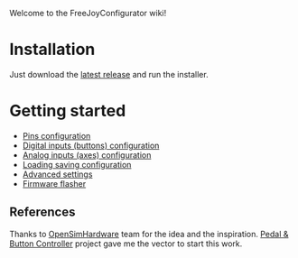 Welcome to the FreeJoyConfigurator wiki!

# Installation
Just download the [latest release]() and run the installer.

# Getting started
* [Pins configuration](https://github.com/vostrenkov/FreeJoyConfigurator/wiki/Pins-configuration)
* [Digital inputs (buttons) configuration](https://github.com/vostrenkov/FreeJoyConfigurator/wiki/Digital-inputs-configuration)
* [Analog inputs (axes) configuration](https://github.com/vostrenkov/FreeJoyConfigurator/wiki/Analog-inputs-configuration)
* [Loading saving configuration](https://github.com/vostrenkov/FreeJoyConfigurator/wiki/Loading-and-saving-configuration)
* [Advanced settings](https://github.com/vostrenkov/FreeJoyConfigurator/wiki/Advanced-settings)
* [Firmware flasher](https://github.com/vostrenkov/FreeJoyConfigurator/wiki/Firmware-flasher)


## References
Thanks to [OpenSimHardware](https://github.com/OpenSimHardware) team for the idea and the inspiration. [Pedal & Button Controller](https://github.com/OpenSimHardware/PedalButtonController) project gave me the vector to start this work.